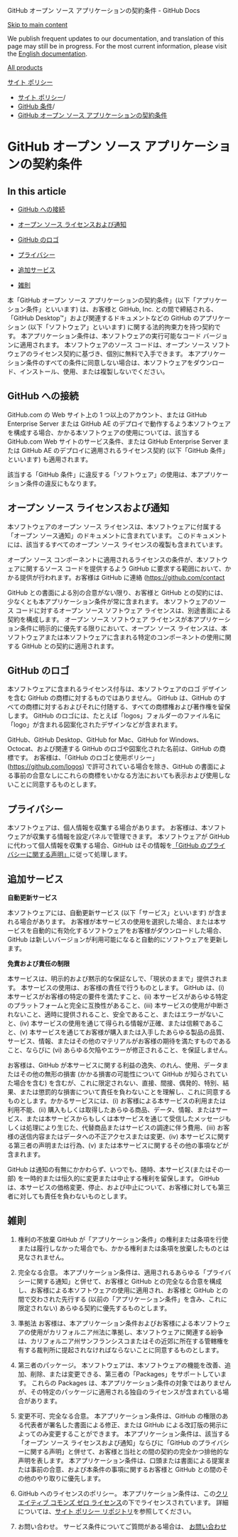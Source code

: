 GitHub オープン ソース アプリケーションの契約条件 - GitHub Docs

[Skip to main content](#main-content)

We publish frequent updates to our documentation, and translation of this page may still be in progress. For the most current information, please visit the [English documentation](/en).

[All products](/ja)

[サイト ポリシー](/ja/site-policy)

* [サイト ポリシー](/ja/site-policy)/
* [GitHub 条件](/ja/site-policy/github-terms)/
* [GitHub オープン ソース アプリケーションの契約条件](/ja/site-policy/github-terms/github-open-source-applications-terms-and-conditions)

GitHub オープン ソース アプリケーションの契約条件
==========

In this article
----------

* [GitHub への接続](#connecting-to-github)

* [オープン ソース ライセンスおよび通知](#open-source-licenses-and-notices)

* [GitHub のロゴ](#githubs-logos)

* [プライバシー](#privacy)

* [追加サービス](#additional-services)

* [雑則](#miscellanea)

本「GitHub オープン ソース アプリケーションの契約条件」(以下「アプリケーション条件」といいます) は、お客様と GitHub, Inc. との間で締結される、「GitHub Desktop™」および関連するドキュメントなどの GitHub のアプリケーション (以下「ソフトウェア」といいます) に関する法的拘束力を持つ契約です。 本アプリケーション条件は、本ソフトウェアの実行可能なコード バージョンに適用されます。 本ソフトウェアのソース コードは、オープン ソース ソフトウェアのライセンス契約に基づき、個別に無料で入手できます。 本アプリケーション条件のすべての条件に同意しない場合は、本ソフトウェアをダウンロード、インストール、使用、または複製しないでください。

[](#connecting-to-github)GitHub への接続
----------

GitHub.com の Web サイト上の 1 つ以上のアカウント、または GitHub Enterprise Server または GitHub AE のデプロイで動作するよう本ソフトウェアを構成する場合、かかる本ソフトウェアの使用については、該当する GitHub.com Web サイトのサービス条件、または GitHub Enterprise Server または GitHub AE のデプロイに適用されるライセンス契約 (以下「GitHub 条件」といいます) も適用されます。

該当する「GitHub 条件」に違反する「ソフトウェア」の使用は、本アプリケーション条件の違反にもなります。

[](#open-source-licenses-and-notices)オープン ソース ライセンスおよび通知
----------

本ソフトウェアのオープン ソース ライセンスは、本ソフトウェアに付属する「オープン ソース通知」のドキュメントに含まれています。 このドキュメントには、該当するすべてのオープン ソース ライセンスの複製も含まれています。

オープン ソース コンポーネントに適用されるライセンスの条件が、本ソフトウェアに関するソース コードを提供するよう GitHub に要求する範囲において、かかる提供が行われます。お客様は GitHub に連絡 (<https://github.com/contact>

GitHub との書面による別の合意がない限り、お客様と GitHub との契約には、少なくとも本アプリケーション条件が常に含まれます。 本ソフトウェアのソース コードに対するオープン ソース ソフトウェア ライセンスは、別途書面による契約を構成します。 オープン ソース ソフトウェア ライセンスが本アプリケーション条件に明示的に優先する限りにおいて、オープン ソース ライセンスは、本ソフトウェアまたは本ソフトウェアに含まれる特定のコンポーネントの使用に関する GitHub との契約に適用されます。

[](#githubs-logos)GitHub のロゴ
----------

本ソフトウェアに含まれるライセンス付与は、本ソフトウェアのロゴ デザインを含む GitHub の商標に対するものではありません。 GitHub は、GitHub のすべての商標に対するおよびそれに付随する、すべての商標権および著作権を留保します。 GitHub のロゴには、たとえば「logos」フォルダーのファイル名に「logo」が含まれる図案化されたデザインなどが含まれます。

GitHub、GitHub Desktop、GitHub for Mac、GitHub for Windows、Octocat、および関連する GitHub のロゴや図案化された名前は、GitHub の商標です。 お客様は、「GitHub のロゴと使用ポリシー」(<https://github.com/logos>) で許可されている場合を除き、GitHub の書面による事前の合意なしにこれらの商標をいかなる方法においても表示および使用しないことに同意するものとします。

[](#privacy)プライバシー
----------

本ソフトウェアは、個人情報を収集する場合があります。 お客様は、本ソフトウェアが収集する情報を設定パネルで管理できます。 本ソフトウェアが GitHub に代わって個人情報を収集する場合、GitHub はその情報を[「GitHub のプライバシーに関する声明」](/ja/articles/github-privacy-statement)に従って処理します。

[](#additional-services)追加サービス
----------

**自動更新サービス**

本ソフトウェアには、自動更新サービス (以下「サービス」といいます) が含まれる場合があります。 お客様が本サービスの使用を選択した場合、または本サービスを自動的に有効化するソフトウェアをお客様がダウンロードした場合、GitHub は新しいバージョンが利用可能になると自動的にソフトウェアを更新します。

**免責および責任の制限**

本サービスは、明示的および黙示的な保証なしで、「現状のままで」提供されます。 本サービスの使用は、お客様の責任で行うものとします。 GitHub は、(i) 本サービスがお客様の特定の要件を満たすこと、(ii) 本サービスがあらゆる特定のプラットフォームと完全に互換性があること、(iii) 本サービスの使用が中断されないこと、適時に提供されること、安全であること、またはエラーがないこと、(iv) 本サービスの使用を通じて得られる情報が正確、または信頼であること、(v) 本サービスを通じてお客様が購入または入手したあらゆる製品の品質、サービス、情報、またはその他のマテリアルがお客様の期待を満たすものであること、ならびに (vi) あらゆる欠陥やエラーが修正されること、を保証しません。

お客様は、GitHub が本サービスに関する利益の逸失、のれん、使用、データまたはその他の無形の損害 (かかる損害の可能性について GitHub が知らされていた場合を含む) を含むが、これに限定されない、直接、間接、偶発的、特別、結果、または懲罰的な損害について責任を負わないことを理解し、これに同意するものとします。かかるサービスには、(i) お客様による本サービスの利用または利用不能、(ii) 購入もしくは取得したあらゆる商品、データ、情報、またはサービス、または本サービスからもしくは本サービスを通じて受信したメッセージもしくは処理により生じた、代替商品またはサービスの調達に伴う費用、(iii) お客様の送信内容またはデータへの不正アクセスまたは変更、(iv) 本サービスに関する第三者の声明または行為、(v) または本サービスに関するその他の事項などが含まれます。

GitHub は通知の有無にかかわらず、いつでも、随時、本サービス(またはその一部) を一時的または恒久的に変更または中止する権利を留保します。 GitHub は、本サービスの価格変更、停止、および中止について、お客様に対しても第三者に対しても責任を負わないものとします。

[](#miscellanea)雑則
----------

1. 権利の不放棄 GitHub が「アプリケーション条件」の権利または条項を行使または履行しなかった場合でも、かかる権利または条項を放棄したものとは見なされません。

2. 完全なる合意。 本アプリケーション条件は、適用されるあらゆる「プライバシーに関する通知」と併せて、お客様と GitHub との完全なる合意を構成し、お客様による本ソフトウェアの使用に適用され、お客様と GitHub との間で交わされた先行する (以前の「アプリケーション条件」を含み、これに限定されない) あらゆる契約に優先するものとします。

3. 準拠法 お客様は、本アプリケーション条件およびお客様による本ソフトウェアの使用がカリフォルニア州法に準拠し、本ソフトウェアに関連する紛争は、カリフォルニア州サンフランシスコまたはその近郊に所在する管轄権を有する裁判所に提起されなければならないことに同意するものとします。

4. 第三者のパッケージ。 本ソフトウェアは、本ソフトウェアの機能を改善、追加、削除、または変更できる、第三者の「Packages」をサポートしています。 これらの Packages は、本アプリケーション条件の対象ではありませんが、その特定のパッケージに適用される独自のライセンスが含まれている場合があります。

5. 変更不可、完全なる合意。 本アプリケーション条件は、GitHub の権限のある代表者が署名した書面による修正、または GitHub による改訂版の掲示によってのみ変更することができます。 本アプリケーション条件は、該当する「オープン ソース ライセンスおよび通知」ならびに「GitHub のプライバシーに関する声明」と併せて、お客様と当社との間の契約の完全かつ排他的な声明を表します。 本アプリケーション条件は、口頭または書面による提案または事前の合意、および本条件の事項に関するお客様と GitHub との間のその他のやり取りに優先します。

6. GitHub へのライセンスのポリシー。 本アプリケーション条件は、この[クリエイティブ コモンズ ゼロ ライセンス](https://creativecommons.org/publicdomain/zero/1.0/)の下でライセンスされています。 詳細については、[サイト ポリシー リポジトリ](https://github.com/github/site-policy#license)を参照してください。

7. お問い合わせ。 サービス条件についてご質問がある場合は、 [お問い合わせ](https://support.github.com/contact?tags=docs-policy)
